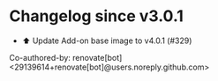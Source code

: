 # Changelog since v3.0.1
- ⬆️ Update Add-on base image to v4.0.1 (#329)

Co-authored-by: renovate[bot] <29139614+renovate[bot]@users.noreply.github.com> 
